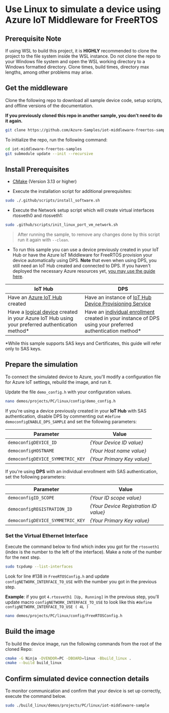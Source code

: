 # Use Linux to simulate a device using Azure IoT Middleware for FreeRTOS

## Prerequisite Note

If using WSL to build this project, it is **HIGHLY** recommended to clone the project to the file system inside the WSL instance. Do not clone the repo to your Windows file system and open the WSL working directory to a Windows formatted directory. Clone times, build times, directory max lengths, among other problems may arise.

## Get the middleware

Clone the following repo to download all sample device code, setup scripts, and offline versions of the documentation.

**If you previously cloned this repo in another sample, you don't need to do it again.**

```bash
git clone https://github.com/Azure-Samples/iot-middleware-freertos-samples.git
```

To initialize the repo, run the following command:

```bash
cd iot-middleware-freertos-samples
git submodule update --init --recursive
```


## Install Prerequisites

* [CMake](https://cmake.org/download/) (Version 3.13 or higher)

* Execute the installation script for additional prerequisites:

```bash
sudo ./.github/scripts/install_software.sh
```

* Execute the Network setup script which will create virtual interfaces rtosveth0 and rtosveth1:

```bash
sudo .github/scripts/init_linux_port_vm_network.sh
```

> After running the sample, to remove any changes done by this script run it again with `--clean`.

* To run this sample you can use a device previously created in your IoT Hub or have the Azure IoT Middleware for FreeRTOS provision your device automatically using DPS. **Note** that even when using DPS, you still need an IoT Hub created and connected to DPS. If you haven't deployed the necessary Azure resources yet, [you may use the guide here](https://github.com/Azure-Samples/iot-middleware-freertos-samples/blob/main/docs/azure-bicep-deployment.md).

IoT Hub | DPS
---------|----------
Have an [Azure IoT Hub](https://docs.microsoft.com/azure/iot-hub/iot-hub-create-through-portal) created | Have an instance of [IoT Hub Device Provisioning Service](https://docs.microsoft.com/azure/iot-dps/quick-setup-auto-provision#create-a-new-iot-hub-device-provisioning-service)
Have a [logical device](https://docs.microsoft.com/azure/iot-hub/iot-hub-create-through-portal#register-a-new-device-in-the-iot-hub) created in your Azure IoT Hub using your preferred authentication method* | Have an [individual enrollment](https://docs.microsoft.com/azure/iot-dps/how-to-manage-enrollments#create-a-device-enrollment) created in your instance of DPS using your preferred authentication method*

*While this sample supports SAS keys and Certificates, this guide will refer only to SAS keys.

## Prepare the simulation

To connect the simulated device to Azure, you'll modify a configuration file for Azure IoT settings, rebuild the image, and run it.

Update the file `demo_config.h` with your configuration values.

```bash
nano demos/projects/PC/linux/config/demo_config.h
```

If you're using a device previously created in your **IoT Hub** with SAS authentication, disable DPS by commenting out `#define democonfigENABLE_DPS_SAMPLE` and set the following parameters:

Parameter | Value
---------|----------
 `democonfigDEVICE_ID` | _{Your Device ID value}_
 `democonfigHOSTNAME` | _{Your Host name value}_
 `democonfigDEVICE_SYMMETRIC_KEY` | _{Your Primary Key value}_

If you're using **DPS** with an individual enrollment with SAS authentication, set the following parameters:

Parameter | Value
---------|----------
 `democonfigID_SCOPE` | _{Your ID scope value}_
 `democonfigREGISTRATION_ID` | _{Your Device Registration ID value}_
 `democonfigDEVICE_SYMMETRIC_KEY` | _{Your Primary Key value}_

### Set the Virtual Ethernet Interface

Execute the command below to find which index you got for the `rtosveth1` (index is the number to the left of the interface). Make a note of the number for the next step.

```bash
sudo tcpdump --list-interfaces
```

Look for line #138 in `FreeRTOSConfig.h` and update `configNETWORK_INTERFACE_TO_USE` with the number you got in the previous step.

**Example**: if you got `4.rtosveth1 [Up, Running]` in the previous step, you'll update macro `configNETWORK_INTERFACE_TO_USE` to look like this `#define configNETWORK_INTERFACE_TO_USE ( 4L )`

```bash
nano demos/projects/PC/linux/config/FreeRTOSConfig.h
```

## Build the image

To build the device image, run the following commands from the root of the cloned Repo:

  ```bash
cmake -G Ninja -DVENDOR=PC -DBOARD=linux -Bbuild_linux .
cmake --build build_linux
  ```

## Confirm simulated device connection details

To monitor communication and confirm that your device is set up correctly, execute the command below.

```Bash
sudo ./build_linux/demos/projects/PC/linux/iot-middleware-sample
```

